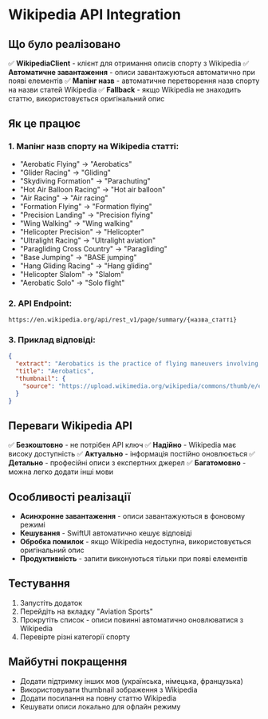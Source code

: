 # Wikipedia API Integration

## Що було реалізовано

✅ **WikipediaClient** - клієнт для отримання описів спорту з Wikipedia
✅ **Автоматичне завантаження** - описи завантажуються автоматично при появі елементів
✅ **Мапінг назв** - автоматичне перетворення назв спорту на назви статей Wikipedia
✅ **Fallback** - якщо Wikipedia не знаходить статтю, використовується оригінальний опис

## Як це працює

### 1. Мапінг назв спорту на Wikipedia статті:
- "Aerobatic Flying" → "Aerobatics"
- "Glider Racing" → "Gliding" 
- "Skydiving Formation" → "Parachuting"
- "Hot Air Balloon Racing" → "Hot air balloon"
- "Air Racing" → "Air racing"
- "Formation Flying" → "Formation flying"
- "Precision Landing" → "Precision flying"
- "Wing Walking" → "Wing walking"
- "Helicopter Precision" → "Helicopter"
- "Ultralight Racing" → "Ultralight aviation"
- "Paragliding Cross Country" → "Paragliding"
- "Base Jumping" → "BASE jumping"
- "Hang Gliding Racing" → "Hang gliding"
- "Helicopter Slalom" → "Slalom"
- "Aerobatic Solo" → "Solo flight"

### 2. API Endpoint:
```
https://en.wikipedia.org/api/rest_v1/page/summary/{назва_статті}
```

### 3. Приклад відповіді:
```json
{
  "extract": "Aerobatics is the practice of flying maneuvers involving aircraft attitudes that are not used in conventional passenger-carrying flights...",
  "title": "Aerobatics",
  "thumbnail": {
    "source": "https://upload.wikimedia.org/wikipedia/commons/thumb/e/e4/Frecce_Tricolori_2022.jpg/330px-Frecce_Tricolori_2022.jpg"
  }
}
```

## Переваги Wikipedia API

✅ **Безкоштовно** - не потрібен API ключ
✅ **Надійно** - Wikipedia має високу доступність
✅ **Актуально** - інформація постійно оновлюється
✅ **Детально** - професійні описи з експертних джерел
✅ **Багатомовно** - можна легко додати інші мови

## Особливості реалізації

- **Асинхронне завантаження** - описи завантажуються в фоновому режимі
- **Кешування** - SwiftUI автоматично кешує відповіді
- **Обробка помилок** - якщо Wikipedia недоступна, використовується оригінальний опис
- **Продуктивність** - запити виконуються тільки при появі елементів

## Тестування

1. Запустіть додаток
2. Перейдіть на вкладку "Aviation Sports"
3. Прокрутіть список - описи повинні автоматично оновлюватися з Wikipedia
4. Перевірте різні категорії спорту

## Майбутні покращення

- Додати підтримку інших мов (українська, німецька, французька)
- Використовувати thumbnail зображення з Wikipedia
- Додати посилання на повну статтю Wikipedia
- Кешувати описи локально для офлайн режиму
